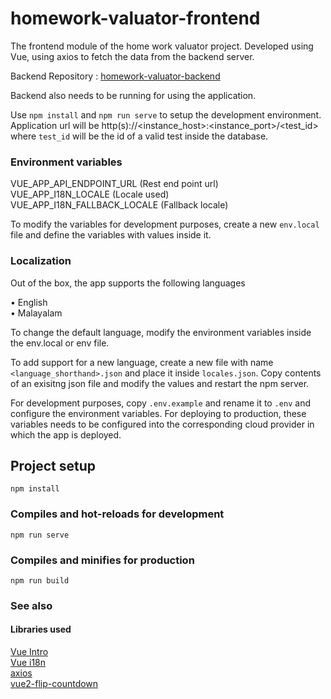 # homework-valuator-frontend

The frontend module of the home work valuator project.
Developed using Vue, using axios to fetch the data from the backend server.

Backend Repository : [homework-valuator-backend](https://github.com/jijojames18/homework-valuator-backend)

Backend also needs to be running for using the application.

Use `npm install` and `npm run serve` to setup the development environment.
Application url will be http(s)://<instance_host>:<instance_port>/<test_id> where `test_id` will be the id of a valid test inside the database.

### Environment variables
VUE_APP_API_ENDPOINT_URL (Rest end point url)  
VUE_APP_I18N_LOCALE (Locale used)  
VUE_APP_I18N_FALLBACK_LOCALE (Fallback locale)

To modify the variables for development purposes, create a new `env.local` file and define the variables with values inside it.

### Localization
Out of the box, the app supports the following languages

• English  
• Malayalam  

To change the default language, modify the environment variables inside the env.local or env file.

To add support for a new language, create a new file with name `<language_shorthand>.json` and place it inside `locales.json`. Copy contents of an exisitng json file and modify the values and restart the npm server.

For development purposes, copy `.env.example` and rename it to `.env` and configure the environment variables. For deploying to production, these variables needs to be configured into the corresponding cloud provider in which the app is deployed.

## Project setup
```
npm install
```

### Compiles and hot-reloads for development
```
npm run serve
```

### Compiles and minifies for production
```
npm run build
```

### See also
#### Libraries used
[Vue Intro](https://vuejs.org/v2/guide/)  
[Vue i18n](https://kazupon.github.io/vue-i18n/)  
[axios](https://github.com/axios/axios)  
[vue2-flip-countdown](https://github.com/philipjkim/vue2-flip-countdown)  
